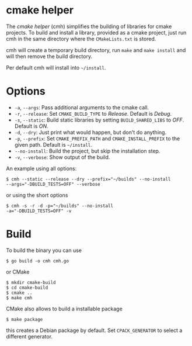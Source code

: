 cmake helper
=============

The *cmake helper* (cmh) simplifies the building of libraries for cmake projects. To
build and install a library, provided as a cmake project, just run cmh in the
same directory where the `CMakeLists.txt` is stored.

cmh will create a temporary build directory, run `make` and `make install` and will
then remove the build directory.

Per default cmh will install into `~/install`.

# Options

* `-a`, `--args`: Pass additional arguments to the cmake call.
* `-r`, `--release`: Set `CMAKE_BUILD_TYPE` to *Release*. Default is *Debug*.
* `-s`, `--static`: Build static libraries by setting `BUILD_SHARED_LIBS` to *OFF*.
  Default is *ON*.
* `-d`, `--dry`: Just print what would happen, but don't do anything.
* `-p`, `--prefix`: Set `CMAKE_PREFIX_PATH` and `CMAKE_INSTALL_PREFIX` to the given
  path. Default is `~/install`.
* `--no-install`: Build the project, but skip the installation step.
* `-v`, `--verbose`: Show output of the build.

An example using all options:

    $ cmh --static --release --dry --prefix="~/builds" --no-install
    --args="-DBUILD_TESTS=OFF" --verbose

or using the short options

    $ cmh -s -r -d -p="~/builds" --no-install
    -a="-DBUILD_TESTS=OFF" -v

# Build

To build the binary you can use

    $ go build -o cmh cmh.go

or CMake

    $ mkdir cmake-build
    $ cd cmake-build
    $ cmake ..
    $ make cmh

CMake also allows to build a installable package

    $ make package

this creates a Debian package by default. Set `CPACK_GENERATOR` to select
a different generator.
